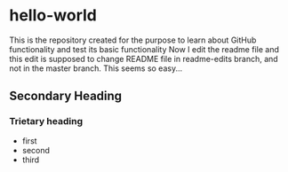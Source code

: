 # hello-world
This is the repository created for the purpose to learn about GitHub functionality and test its basic functionality
Now I edit the readme file and this edit is supposed to change README file in readme-edits branch, and not in the master branch. This seems so easy...
## Secondary Heading
### Trietary heading

* first
* second
* third

